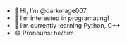 - 👋 Hi, I’m @darkmage007
- 👀 I’m interested in programating!
- 🌱 I’m currently learning Python, C++
- 😄 Pronouns: he/him

<!---
darkmage007/darkmage007 is a ✨ special ✨ repository because its `README.md` (this file) appears on your GitHub profile.
You can click the Preview link to take a look at your changes.
--->
